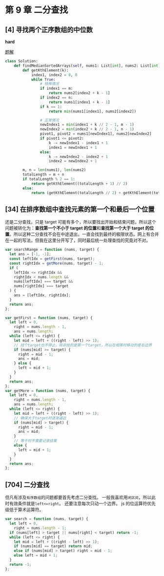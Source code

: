 # 第 9 章 二分查找

## [4] 寻找两个正序数组的中位数

**hard**

[题解](https://leetcode-cn.com/problems/median-of-two-sorted-arrays/solution/xun-zhao-liang-ge-you-xu-shu-zu-de-zhong-wei-s-114/)

```py
class Solution:
    def findMedianSortedArrays(self, nums1: List[int], nums2: List[int]) -> float:
        def getKthElement(k):
            index1, index2 = 0, 0
            while True:
                # 特殊情况
                if index1 == m:
                    return nums2[index2 + k - 1]
                if index2 == n:
                    return nums1[index1 + k - 1]
                if k == 1:
                    return min(nums1[index1], nums2[index2])

                # 正常情况
                newIndex1 = min(index1 + k // 2 - 1, m - 1)
                newIndex2 = min(index2 + k // 2 - 1, n - 1)
                pivot1, pivot2 = nums1[newIndex1], nums2[newIndex2]
                if pivot1 <= pivot2:
                    k -= newIndex1 - index1 + 1
                    index1 = newIndex1 + 1
                else:
                    k -= newIndex2 - index2 + 1
                    index2 = newIndex2 + 1

        m, n = len(nums1), len(nums2)
        totalLength = m + n
        if totalLength % 2 == 1:
            return getKthElement((totalLength + 1) // 2)
        else:
            return (getKthElement(totalLength // 2) + getKthElement(totalLength // 2 + 1)) / 2
```

## [34] 在排序数组中查找元素的第一个和最后一个位置

还是二分查找，只是 target 可能有多个，所以要找出开始和结束问题，所以这个问题被转化为：**查找第一个不小于 target 的位置**和**查找第一个大于 target 的位置**。所以这种二分查找不会在中途退出，一直会找到最终的极限状态。网上有合并在一起的写法，但我在这里分开写了，同时最后统一处理查找的究竟对不对。

```js
var searchRange = function (nums, target) {
  let ans = [-1, -1];
  const leftIdx = getFirst(nums, target);
  const rightIdx = getMore(nums, target) - 1;
  if (
    leftIdx <= rightIdx &&
    rightIdx < nums.length &&
    nums[leftIdx] === target &&
    nums[rightIdx] === target
  ) {
    ans = [leftIdx, rightIdx];
  }
  return ans;
};

var getFirst = function (nums, target) {
  let left = 0,
    right = nums.length - 1,
    ans = nums.length;
  while (left <= right) {
    let mid = left + ((right - left) >> 1);
    // 找个target也不停止，除非找的是第一个target，所以在相等时移动的是右边界
    if (nums[mid] >= target) {
      right = mid - 1;
      ans = mid;
    } else {
      left = mid + 1;
    }
  }
  return ans;
};
var getMore = function (nums, target) {
  let left = 0,
    right = nums.length - 1,
    ans = nums.length;
  while (left <= right) {
    let mid = left + ((right - left) >> 1);
    // 确保大于target时逐渐逼近
    if (nums[mid] > target) {
      right = mid - 1;
      ans = mid;
    }
    // 等于时不需要记录结果
    else {
      left = mid + 1;
    }
  }
  return ans;
};
```

## [704] 二分查找

但凡有涉及`有序数组`的问题都要首先考虑二分查找。
一般我喜欢用`闭区间`，所以此时有效条件就是`left<=right`。
还要注意每次只动一个边界。
js 的位运算符优先级低于算术运算符。

```js
var search = function (nums, target) {
  let left = 0,
    right = nums.length - 1;
  if (nums[left] > target || nums[right] < target) return -1;
  while (left <= right) {
    let mid = left + ((right - left) >> 1);
    if (nums[mid] == target) return mid;
    else if (nums[mid] > target) right = mid - 1;
    else left = mid + 1;
  }
  return -1;
};
```
